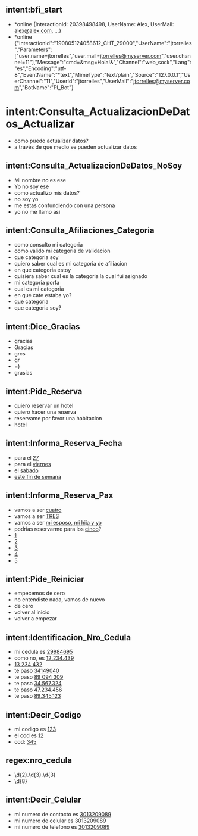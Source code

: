 ## intent:bfi_start
- *online {InteractionId: 20398498498, UserName: Alex, UserMail: alex@alex.com, ...}
- *online {"InteractionId":"190805124058612_CHT_29000","UserName":"jtorrelles","Parameters":["user.name=jtorrelles","user.mail=jtorrelles@myserver.com","user.channel=11"],"Message":"cmd=&msg=Hola!&","Channel":"web_sock","Lang":"es","Encoding":"utf-8","EventName":"*text","MimeType":"text/plain","Source":"127.0.0.1","UserChannel":"11","UserId":"jtorrelles","UserMail":"jtorrelles@myserver.com","BotName":"PI_Bot"}

# intent:Consulta_ActualizacionDeDatos_Actualizar
- como puedo actualizar datos?
- a través de que medio se pueden actualizar datos

## intent:Consulta_ActualizacionDeDatos_NoSoy
- Mi nombre no es ese
- Yo no soy ese
- como actualizo mis datos?
- no soy yo
- me estas confundiendo con una persona
- yo no me llamo asi

## intent:Consulta_Afiliaciones_Categoria
- como consulto mi categoria
- como valido mi categoria de validacion
- que categoria soy
- quiero saber cual es mi categoria de afiliacion
- en que categoria estoy
- quisiera saber cual es la categoria la cual fui asignado
- mi categoria porfa
- cual es mi categoria
- en que cate estaba yo?
- que categoria
- que categoria soy?

## intent:Dice_Gracias
- gracias
- Gracias
- grcs
- gr
- =)
- grasias

## intent:Pide_Reserva
- quiero reservar un hotel
- quiero hacer una reserva
- reservame por favor una habitacion
- hotel

## intent:Informa_Reserva_Fecha
- para el [27](reserva_fecha) 
- para el [viernes](reserva_fecha) 
- el [sabado](reserva_fecha) 
- [este fin de semana](reserva_fecha) 

## intent:Informa_Reserva_Pax
- vamos a ser [cuatro](reserva_pax:4)
- vamos a ser [TRES](reserva_pax:4)
- vamos a ser [mi esposo, mi hija y yo](reserva_pax:3)
- podrias reservarme para los [cinco](reserva_pax:5)?
- [1](reserva_pax)
- [2](reserva_pax)
- [3](reserva_pax)
- [4](reserva_pax)
- [5](reserva_pax)

## intent:Pide_Reiniciar
- empecemos de cero
- no entendiste nada, vamos de nuevo
- de cero
- volver al inicio
- volver a empezar

## intent:Identificacion_Nro_Cedula
- mi cedula es [29984695](nro_cedula)
- como no, es [12.234.439](nro_cedula)
- [13 234 432](nro_cedula)
- te paso [34149040](nro_cedula)
- te paso [89 094 309](nro_cedula)
- te paso [34.567.324](nro_cedula)
- te paso [47.234.456](nro_cedula)
- te paso [89.345.123](nro_cedula)


## intent:Decir_Codigo
- mi codigo es [123](codigo)
- el cod es [12](codigo)
- cod: [345](codigo)

## regex:nro_cedula
- \d{2}.\d{3}.\d{3}
- \d{8}

## intent:Decir_Celular
- mi numero de contacto es [3013209089](nro_celular)
- mi numero de celular es [3013209089](nro_celular)
- mi numero de telefono es [3013209089](nro_celular)




